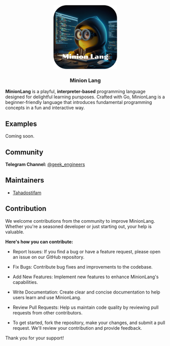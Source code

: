 <div align="center">
    <img width="200" src="./docs/logo.png"/>
    <h3 align="center">Minion Lang</h3>
</div>

**MinionLang** is a playful, **interpreter-based** programming language designed for delightful learning pursposes. Crafted with Go, MinionLang is a beginner-friendly language that introduces fundamental programming concepts in a fun and interactive way.

## Examples
Coming soon.

## Community

**Telegram Channel:** [@geek_engineers](https://t.me/geek_engineers)

## Maintainers

- [Tahadostifam](https://github.com/tahadostifam)

## Contribution
We welcome contributions from the community to improve MinionLang. Whether you're a seasoned developer or just starting out, your help is valuable.

**Here's how you can contribute:**

- Report Issues: If you find a bug or have a feature request, please open an issue on our GitHub repository.

- Fix Bugs: Contribute bug fixes and improvements to the codebase.

- Add New Features: Implement new features to enhance MinionLang's capabilities.

- Write Documentation: Create clear and concise documentation to help users learn and use MinionLang.

- Review Pull Requests: Help us maintain code quality by reviewing pull requests from other contributors.

- To get started, fork the repository, make your changes, and submit a pull request. We'll review your contribution and provide feedback.

Thank you for your support!
